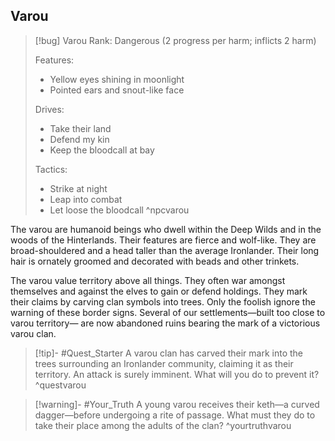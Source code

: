 ## Varou
>[!bug] Varou
>Rank: Dangerous (2 progress per harm; inflicts 2 harm)
>
>Features:
>	- Yellow eyes shining in moonlight
>	- Pointed ears and snout-like face
>
>Drives:
>	- Take their land
>	- Defend my kin
>	- Keep the bloodcall at bay
>
>Tactics:
>	- Strike at night
>	- Leap into combat
>	- Let loose the bloodcall
>^npcvarou

The varou are humanoid beings who dwell within the Deep Wilds and in the woods of the Hinterlands. Their features are fierce and wolf-like. They are broad-shouldered and a head taller than the average Ironlander. Their long hair is ornately groomed and decorated with beads and other trinkets.

The varou value territory above all things. They often war amongst themselves and against the elves to gain or defend holdings. They mark their claims by carving clan symbols into trees. Only the foolish ignore the warning of these border signs. Several of our settlements—built too close to varou territory— are now abandoned ruins bearing the mark of a victorious varou clan.

>[!tip]- #Quest_Starter
> A varou clan has carved their mark into the trees surrounding an Ironlander community, claiming it as their territory. An attack is surely imminent. What will you do to prevent it?
>^questvarou

>[!warning]- #Your_Truth
>A young varou receives their keth—a curved dagger—before undergoing a rite of passage. What must they do to take their place among the adults of the clan?
>^yourtruthvarou